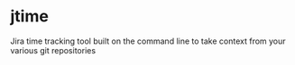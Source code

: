 jtime
=====

Jira time tracking tool built on the command line to take context from your various git repositories
